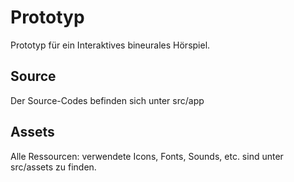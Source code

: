 # Prototyp
Prototyp für ein Interaktives bineurales Hörspiel.
## Source
Der Source-Codes befinden sich unter src/app 
## Assets
Alle Ressourcen: verwendete Icons, Fonts, Sounds, etc. sind unter src/assets zu finden.

